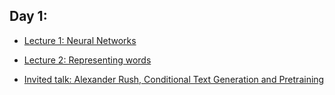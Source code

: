 ## Day 1:

  * [Lecture 1: Neural Networks](https://docs.google.com/presentation/d/1NlNsgNPN2MiVWW8HOIk2CWi_IkXPnHHTV8MGmQEmMss/edit?usp=sharing)
  * [Lecture 2: Representing words](https://docs.google.com/presentation/d/12MFFqeaMw8uaME_eqVjx9Ua29V8HoG1GhOSpJ_Y0nP4/edit?usp=sharing)

  * [Invited talk: Alexander Rush, Conditional Text Generation and Pretraining](Alexander%20Rush.%20Conditional%20Text%20Generation%20and%20Pretraining.pdf)

